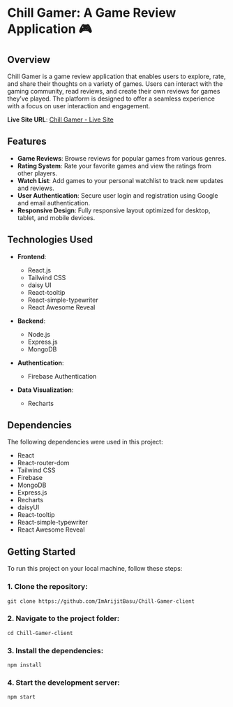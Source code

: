# **Chill Gamer: A Game Review Application** 🎮

## **Overview**  
Chill Gamer is a game review application that enables users to explore, rate, and share their thoughts on a variety of games. Users can interact with the gaming community, read reviews, and create their own reviews for games they’ve played. The platform is designed to offer a seamless experience with a focus on user interaction and engagement.

**Live Site URL**: [Chill Gamer - Live Site](https://assignment-10-arijit.web.app/)

## **Features**  
- **Game Reviews**: Browse reviews for popular games from various genres.
- **Rating System**: Rate your favorite games and view the ratings from other players.
- **Watch List**: Add games to your personal watchlist to track new updates and reviews.
- **User Authentication**: Secure user login and registration using Google and email authentication.
- **Responsive Design**: Fully responsive layout optimized for desktop, tablet, and mobile devices.

## **Technologies Used**  
- **Frontend**:  
  - React.js
  - Tailwind CSS  
  - daisy UI  
  - React-tooltip  
  - React-simple-typewriter  
  - React Awesome Reveal  

- **Backend**:  
  - Node.js  
  - Express.js  
  - MongoDB  

- **Authentication**:  
  - Firebase Authentication  

- **Data Visualization**:  
  - Recharts  

## **Dependencies**  
The following dependencies were used in this project:
- React
- React-router-dom
- Tailwind CSS
- Firebase
- MongoDB
- Express.js
- Recharts
- daisyUI
- React-tooltip
- React-simple-typewriter
- React Awesome Reveal  

## **Getting Started**  

To run this project on your local machine, follow these steps:

### 1. Clone the repository:
```git clone https://github.com/ImArijitBasu/Chill-Gamer-client```

### 2. Navigate to the project folder:
```cd Chill-Gamer-client```

### 3. Install the dependencies:
```npm install```

### 4. Start the development server:
```npm start```
